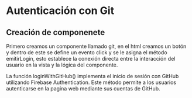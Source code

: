 # Autenticación con Git

## Creación de componenete
Primero creamos un componente llamado git, en el html creamos un botón y dentro de este se define un evento click y se le asigna el método emitirLogin, esto establece la conexión directa entre la interacción del usuario en la vista y la lógica del componente.

La función loginWithGitHub() implementa el inicio de sesión con GitHub utilizando Firebase Authentication. Este método permite a los usuarios autenticarse en la pagina web mediante sus cuentas de GitHub.